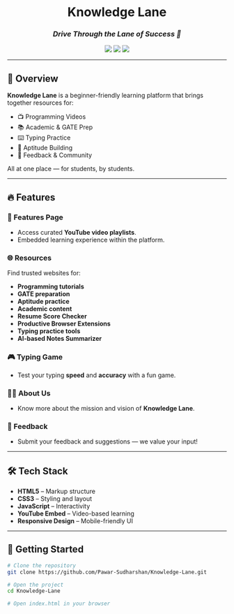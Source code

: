 <div align="center">
  <!-- <img src="https://your-logo-url-here.png" alt="Knowledge Lane Logo" width="150" /> -->
  <h1>Knowledge Lane</h1>
  <h3><em>Drive Through the Lane of Success 🚀</em></h3>

  <!-- Badges -->
  <p>
    <img src="https://img.shields.io/badge/Built%20With-HTML5-orange?style=for-the-badge&logo=html5" />
    <img src="https://img.shields.io/badge/CSS3-Style-blue?style=for-the-badge&logo=css3" />
    <img src="https://img.shields.io/badge/JavaScript-Interactive-yellow?style=for-the-badge&logo=javascript" />
  </p>
</div>

---

## 📌 Overview

**Knowledge Lane** is a beginner-friendly learning platform that brings together resources for:

- 📺 Programming Videos  
- 📚 Academic & GATE Prep  
- ⌨️ Typing Practice  
- 🧠 Aptitude Building  
- 📝 Feedback & Community

All at one place — for students, by students.

---

## 🔥 Features

### 🎥 Features Page
- Access curated **YouTube video playlists**.
- Embedded learning experience within the platform.

### 🌐 Resources
Find trusted websites for:
- **Programming tutorials**
- **GATE preparation**
- **Aptitude practice**
- **Academic content**
- **Resume Score Checker**
- **Productive Browser Extensions**
- **Typing practice tools**
- **AI-based Notes Summarizer**

### 🎮 Typing Game
- Test your typing **speed** and **accuracy** with a fun game.

### 👨‍💼 About Us
- Know more about the mission and vision of **Knowledge Lane**.

### 📝 Feedback
- Submit your feedback and suggestions — we value your input!

---

## 🛠️ Tech Stack

- **HTML5** – Markup structure  
- **CSS3** – Styling and layout  
- **JavaScript** – Interactivity  
- **YouTube Embed** – Video-based learning  
- **Responsive Design** – Mobile-friendly UI  

---

## 🚀 Getting Started

```bash
# Clone the repository
git clone https://github.com/Pawar-Sudharshan/Knowledge-Lane.git

# Open the project
cd Knowledge-Lane

# Open index.html in your browser
